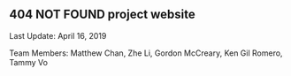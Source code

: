 ## 404 NOT FOUND project website
Last Update: April 16, 2019

Team Members:
Matthew Chan,
Zhe Li,
Gordon McCreary,
Ken Gil Romero,
Tammy Vo
